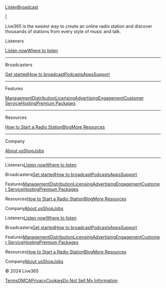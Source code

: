 [](https://live365.com/ "Live365 homepage")

[Listen](https://live365.com/listen)[Broadcast](https://live365.com/broadcaster/radio-broadcasting)

|

[](https://dashboard.live365.com/)

[](https://live365.com/)

Live365 is the easiest way to create an online radio station and discover thousands of stations from every style of music and talk.

[](https://www.facebook.com/live365official "Live365 on Facebook")[](https://twitter.com/Live365 "Live365 on Twitter")[](https://www.instagram.com/live365official "Live365 on Instagram")

Listeners

[Listen now](https://live365.com/listen)[Where to listen](https://live365.com/get-radio)

* * *

Broadcasters

[Get started](https://dashboard.live365.com/?onboarding=1)[How to broadcast](https://live365.com/broadcaster/radio-broadcasting)[Podcasts](https://live365.com/start-a-podcast)[Apps](https://live365.com/apps)[Support](https://help.live365.com/)

* * *

Features

[Management](https://live365.com/broadcaster/station-management)[Distribution](https://live365.com/broadcaster/internet-radio-distribution)[Licensing](https://live365.com/broadcaster/internet-radio-licensing)[Advertising](https://live365.com/broadcaster/online-radio-ads)[Engagement](https://live365.com/broadcaster/radio-audience-measurement)[Customer Service](https://live365.com/broadcaster/internet-radio-customer-service)[Hosting](https://live365.com/broadcaster/internet-radio-hosting)[Premium Packages](https://live365.com/broadcaster/premium-packages)

* * *

Resources

[How to Start a Radio Station](https://live365.com/broadcaster/how-to-start-a-radio-station-guide)[Blog](https://live365.com/blog)[More Resources](https://live365.com/broadcaster-resources)

* * *

Company

[About us](https://live365.com/about)[Shop](https://store.live365.com/)[Jobs](https://angel.co/company/live365/jobs)

* * *

Listeners[Listen now](https://live365.com/listen)[Where to listen](https://live365.com/get-radio)

Broadcasters[Get started](https://dashboard.live365.com/?onboarding=1)[How to broadcast](https://live365.com/broadcaster/radio-broadcasting)[Podcasts](https://live365.com/start-a-podcast)[Apps](https://live365.com/apps)[Support](https://help.live365.com/)

Features[Management](https://live365.com/broadcaster/station-management)[Distribution](https://live365.com/broadcaster/internet-radio-distribution)[Licensing](https://live365.com/broadcaster/internet-radio-licensing)[Advertising](https://live365.com/broadcaster/online-radio-ads)[Engagement](https://live365.com/broadcaster/radio-audience-measurement)[Customer Service](https://live365.com/broadcaster/internet-radio-customer-service)[Hosting](https://live365.com/broadcaster/internet-radio-hosting)[Premium Packages](https://live365.com/broadcaster/premium-packages)

Resources[How to Start a Radio Station](https://live365.com/broadcaster/how-to-start-a-radio-station-guide)[Blog](https://live365.com/blog)[More Resources](https://live365.com/broadcaster-resources)

Company[About us](https://live365.com/about)[Shop](https://store.live365.com/)[Jobs](https://angel.co/company/live365/jobs)

Listeners[Listen now](https://live365.com/listen)[Where to listen](https://live365.com/get-radio)

Broadcasters[Get started](https://dashboard.live365.com/?onboarding=1)[How to broadcast](https://live365.com/broadcaster/radio-broadcasting)[Podcasts](https://live365.com/start-a-podcast)[Apps](https://live365.com/apps)[Support](https://help.live365.com/)

Features[Management](https://live365.com/broadcaster/station-management)[Distribution](https://live365.com/broadcaster/internet-radio-distribution)[Licensing](https://live365.com/broadcaster/internet-radio-licensing)[Advertising](https://live365.com/broadcaster/online-radio-ads)[Engagement](https://live365.com/broadcaster/radio-audience-measurement)[Customer Service](https://live365.com/broadcaster/internet-radio-customer-service)[Hosting](https://live365.com/broadcaster/internet-radio-hosting)[Premium Packages](https://live365.com/broadcaster/premium-packages)

Resources[How to Start a Radio Station](https://live365.com/broadcaster/how-to-start-a-radio-station-guide)[Blog](https://live365.com/blog)[More Resources](https://live365.com/broadcaster-resources)

Company[About us](https://live365.com/about)[Shop](https://store.live365.com/)[Jobs](https://angel.co/company/live365/jobs)

© 2024 Live365

[Terms](https://live365.com/legal/terms)[DMCA](https://live365.com/legal/dmca)[Privacy](https://live365.com/legal/privacy)[Cookies](https://live365.com/legal/cookies)[Do Not Sell My Information](https://live365.com/legal/ccpa)